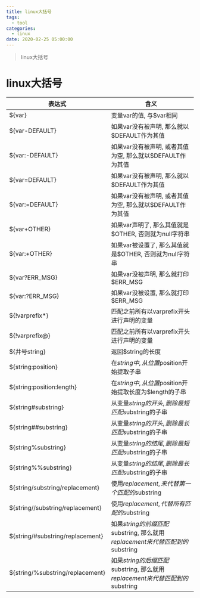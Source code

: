 ```yaml
---
title: linux大括号
tags:
  - tool
categories:
  - linux
date: 2020-02-25 05:00:00
---
```

> linux大括号
<!-- more -->



# linux大括号

| 表达式 | 含义 |
| ------ | ------ |
|${var}|变量var的值, 与$var相同 |
|${var-DEFAULT}|如果var没有被声明, 那么就以$DEFAULT作为其值|
|${var:-DEFAULT}|如果var没有被声明, 或者其值为空, 那么就以$DEFAULT作为其值|
|${var=DEFAULT}|如果var没有被声明, 那么就以$DEFAULT作为其值|
|${var:=DEFAULT}|如果var没有被声明, 或者其值为空, 那么就以$DEFAULT作为其值|
|${var+OTHER}|如果var声明了, 那么其值就是$OTHER, 否则就为null字符串|
|${var:+OTHER}|如果var被设置了, 那么其值就是$OTHER, 否则就为null字符串|
|${var?ERR_MSG}|如果var没被声明, 那么就打印$ERR_MSG|
|${var:?ERR_MSG}|如果var没被设置, 那么就打印$ERR_MSG|
|${!varprefix*}|匹配之前所有以varprefix开头进行声明的变量|
|${!varprefix@}|匹配之前所有以varprefix开头进行声明的变量|
|${井号string}|返回$string的长度|
|${string:position}|在$string中, 从位置$position开始提取子串|
|${string:position:length}|在$string中, 从位置$position开始提取长度为$length的子串|
|${string#substring}|从变量$string的开头, 删除最短匹配$substring的子串|
|${string##substring}|从变量$string的开头, 删除最长匹配$substring的子串|
|${string%substring}|从变量$string的结尾, 删除最短匹配$substring的子串|
|${string%%substring}|从变量$string的结尾, 删除最长匹配$substring的子串|
|${string/substring/replacement}|使用$replacement, 来代替第一个匹配的$substring|
|${string//substring/replacement}|使用$replacement, 代替所有匹配的$substring|
|${string/#substring/replacement}|如果$string的前缀匹配$substring, 那么就用$replacement来代替匹配到的$substring|
|${string/%substring/replacement}|如果$string的后缀匹配$substring, 那么就用$replacement来代替匹配到的$substring|